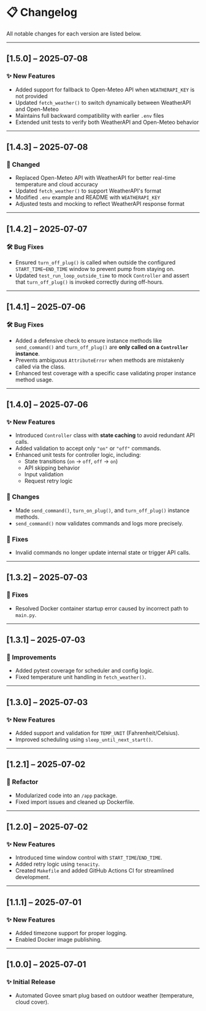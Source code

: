 # 📋 Changelog

All notable changes for each version are listed below.

---

## [1.5.0] – 2025‑07‑08
### ✨ New Features
- Added support for fallback to Open-Meteo API when `WEATHERAPI_KEY` is not provided
- Updated `fetch_weather()` to switch dynamically between WeatherAPI and Open-Meteo
- Maintains full backward compatibility with earlier `.env` files
- Extended unit tests to verify both WeatherAPI and Open-Meteo behavior

---

## [1.4.3] – 2025‑07‑08
### 🔄 Changed
- Replaced Open-Meteo API with WeatherAPI for better real-time temperature and cloud accuracy
- Updated `fetch_weather()` to support WeatherAPI's format
- Modified `.env` example and README with `WEATHERAPI_KEY`
- Adjusted tests and mocking to reflect WeatherAPI response format

---

## [1.4.2] – 2025‑07‑07
### 🛠 Bug Fixes
- Ensured `turn_off_plug()` is called when outside the configured `START_TIME`–`END_TIME` window to prevent pump from staying on.
- Updated `test_run_loop_outside_time` to mock `Controller` and assert that `turn_off_plug()` is invoked correctly during off-hours.

---

## [1.4.1] – 2025‑07‑06
### 🛠 Bug Fixes
- Added a defensive check to ensure instance methods like `send_command()` and `turn_off_plug()` are **only called on a `Controller` instance**.
- Prevents ambiguous `AttributeError` when methods are mistakenly called via the class.
- Enhanced test coverage with a specific case validating proper instance method usage.

---

## [1.4.0] – 2025‑07‑06
### ✨ New Features
- Introduced `Controller` class with **state caching** to avoid redundant API calls.
- Added validation to accept only `"on"` or `"off"` commands.
- Enhanced unit tests for controller logic, including:
  - State transitions (`on` → `off`, `off` → `on`)
  - API skipping behavior
  - Input validation
  - Request retry logic

### 🔄 Changes
- Made `send_command()`, `turn_on_plug()`, and `turn_off_plug()` instance methods.
- `send_command()` now validates commands and logs more precisely.

### 🐞 Fixes
- Invalid commands no longer update internal state or trigger API calls.

---

## [1.3.2] – 2025‑07‑03
### 🐞 Fixes
- Resolved Docker container startup error caused by incorrect path to `main.py`.

---

## [1.3.1] – 2025‑07‑03
### 🧪 Improvements
- Added pytest coverage for scheduler and config logic.
- Fixed temperature unit handling in `fetch_weather()`.

---

## [1.3.0] – 2025‑07‑03
### ✨ New Features
- Added support and validation for `TEMP_UNIT` (Fahrenheit/Celsius).
- Improved scheduling using `sleep_until_next_start()`.

---

## [1.2.1] – 2025‑07‑02
### 🧩 Refactor
- Modularized code into an `/app` package.
- Fixed import issues and cleaned up Dockerfile.

---

## [1.2.0] – 2025‑07‑02
### ✨ New Features
- Introduced time window control with `START_TIME`/`END_TIME`.
- Added retry logic using `tenacity`.
- Created `Makefile` and added GitHub Actions CI for streamlined development.

---

## [1.1.1] – 2025‑07‑01
### ✨ New Features
- Added timezone support for proper logging.
- Enabled Docker image publishing.

---

## [1.0.0] – 2025‑07‑01
### ✨ Initial Release
- Automated Govee smart plug based on outdoor weather (temperature, cloud cover).
